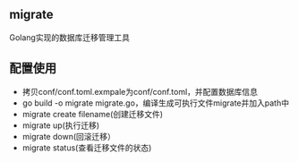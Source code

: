 ## migrate
Golang实现的数据库迁移管理工具

## 配置使用
- 拷贝conf/conf.toml.exmpale为conf/conf.toml，并配置数据库信息
- go build -o migrate migrate.go，编译生成可执行文件migrate并加入path中
- migrate create filename(创建迁移文件)
- migrate up(执行迁移)
- migrate down(回滚迁移）
- migrate status(查看迁移文件的状态)

